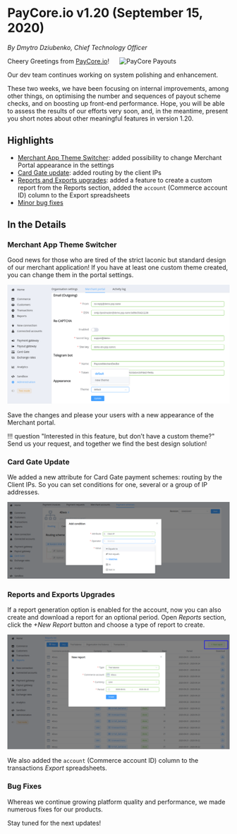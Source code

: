 # **PayCore.io v1.20 (September 15, 2020)**

*By Dmytro Dziubenko, Chief Technology Officer*

<img src="https://paycore.io/wp-content/uploads/2020/08/paycore_illustration_newstyle-13.08-1-770x400.png" alt="PayCore Payouts" style="width: 250px; float: right; padding-left: 10px;">

Cheery Greetings from [PayCore.io](https://paycore.io/)!

Our dev team continues working on system polishing and enhancement.

These two weeks, we have been focusing on internal improvements, among other things, on optimising the number and sequences of payout scheme checks, and on boosting up front-end performance. Hope, you will be able to assess the results of our efforts very soon, and, in the meantime, present you short notes about other meaningful features in version 1.20.

## Highlights

* [Merchant App Theme Switcher](#merchant-app-theme-switcher): added possibility to change Merchant Portal appearance in the settings
* [Card Gate update](#card-gate-update): added routing by the client IPs
* [Reports and Exports upgrades](#reports-and-exports-upgrades): added a feature to create a custom report from the Reports section, added the `account` (Commerce account ID) column to the Export spreadsheets
* [Minor bug fixes](#bug-fixes)

## In the Details

### Merchant App Theme Switcher

Good news for those who are tired of the strict laconic but standard design of our merchant application! If you have at least one custom theme created, you can change them in the portal settings.

![The theme switcher in the Merchant portal settings](images/v1.20/theme-switcher.png)

Save the changes and please your users with a new appearance of the Merchant portal.

!!! question "Interested in this feature, but don’t have a custom theme?"
    Send us your request, and together we find the best design solution!

### Card Gate Update

We added a new attribute for Card Gate payment schemes: routing by the Client IPs. So you can set conditions for one, several or a group of IP addresses.

![Set up a routing condition](images/v1.20/routing-by-ip.png)

### Reports and Exports Upgrades

If a report generation option is enabled for the account, now you can also create and download a report for an optional period. Open *Reports* section, click the *+New Report* button and choose a type of report to create.

![Create a custom report](images/v1.20/reports.png)

We also added the `account` (Commerce account ID) column to the transactions *Export* spreadsheets.

### Bug Fixes

Whereas we continue growing platform quality and performance, we made numerous fixes for our products.

Stay tuned for the next updates!
